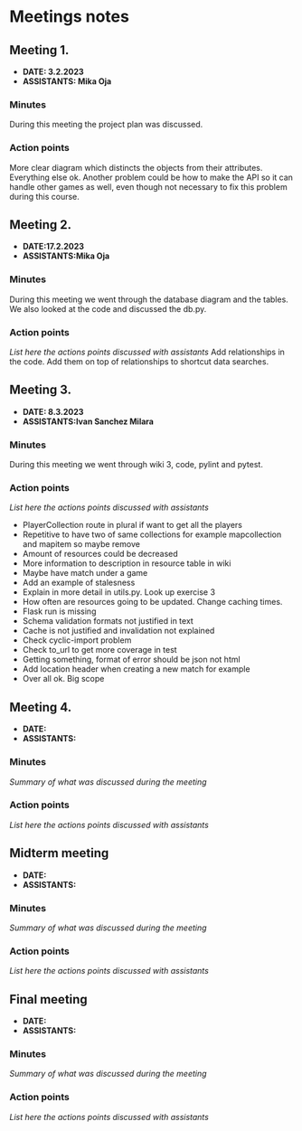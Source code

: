 # Meetings notes

## Meeting 1.
* **DATE: 3.2.2023**
* **ASSISTANTS: Mika Oja**

### Minutes
During this meeting the project plan was discussed. 

### Action points
More clear diagram which distincts the objects from their attributes. Everything else ok. Another problem could be how to make the API so it can handle other games as well, even though not necessary to fix this problem during this course.



## Meeting 2.
* **DATE:17.2.2023**
* **ASSISTANTS:Mika Oja**

### Minutes
During this meeting we went through the database diagram and the tables. We also looked at the code and discussed the db.py.
### Action points
*List here the actions points discussed with assistants*
Add relationships in the code. Add them on top of relationships to shortcut data searches.




## Meeting 3.
* **DATE: 8.3.2023**
* **ASSISTANTS:Ivan Sanchez Milara**

### Minutes
During this meeting we went through wiki 3, code, pylint and pytest. 


### Action points
*List here the actions points discussed with assistants*
- PlayerCollection route in plural if want to get all the players
- Repetitive to have two of same collections for example mapcollection and mapitem so maybe remove
- Amount of resources could be decreased
- More information to description in resource table in wiki
- Maybe have match under a game
- Add an example of stalesness
- Explain in more detail in utils.py. Look up exercise 3
- How often are resources going to be updated. Change caching times.
- Flask run is missing
- Schema validation formats not justified in text
- Cache is not justified and invalidation not explained
- Check cyclic-import problem
- Check to_url to get more coverage in test
- Getting something, format of error should be json not html
- Add location header when creating a new match for example
- Over all ok. Big scope


## Meeting 4.
* **DATE:**
* **ASSISTANTS:**

### Minutes
*Summary of what was discussed during the meeting*

### Action points
*List here the actions points discussed with assistants*




## Midterm meeting
* **DATE:**
* **ASSISTANTS:**

### Minutes
*Summary of what was discussed during the meeting*

### Action points
*List here the actions points discussed with assistants*




## Final meeting
* **DATE:**
* **ASSISTANTS:**

### Minutes
*Summary of what was discussed during the meeting*

### Action points
*List here the actions points discussed with assistants*




